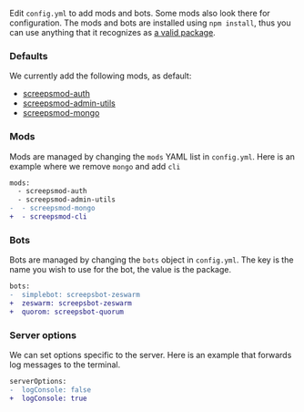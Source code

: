 Edit `config.yml` to add mods and bots. Some mods also look there for configuration.
The mods and bots are installed using `npm install`, thus you can use anything that it recognizes as [a valid package](https://docs.npmjs.com/cli/v6/commands/npm-install).

### Defaults
We currently add the following mods, as default:

- [screepsmod-auth](https://github.com/ScreepsMods/screepsmod-auth)
- [screepsmod-admin-utils](https://github.com/ScreepsMods/screepsmod-admin-utils)
- [screepsmod-mongo](https://github.com/ScreepsMods/screepsmod-mongo)

### Mods
Mods are managed by changing the `mods` YAML list in `config.yml`.
Here is an example where we remove `mongo` and add `cli`
```diff
mods:
  - screepsmod-auth
  - screepsmod-admin-utils
-  - screepsmod-mongo
+  - screepsmod-cli
```

### Bots
Bots are managed by changing the `bots` object in `config.yml`. The key is the name you wish to use for the bot, the value is the package.
```diff
bots:
-  simplebot: screepsbot-zeswarm
+  zeswarm: screepsbot-zeswarm
+  quorom: screepsbot-quorum
```

### Server options
We can set options specific to the server. Here is an example that forwards log messages to the terminal.
```diff
serverOptions:
-  logConsole: false
+  logConsole: true
```
